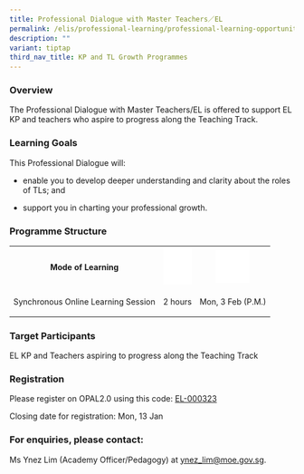 ```yaml
---
title: Professional Dialogue with Master Teachers／EL
permalink: /elis/professional-learning/professional-learning-opportunities/professional-dialogue/
description: ""
variant: tiptap
third_nav_title: KP and TL Growth Programmes
---
```

<h3>Overview</h3>
<p>The Professional Dialogue with Master Teachers/EL is offered to support
EL KP and teachers who aspire to progress along the Teaching Track.</p>
<h3>Learning Goals</h3>
<p>This Professional Dialogue will:</p>
<ul data-tight="true" class="tight">
<li>
<p>enable you to develop deeper understanding and clarity about the roles
of TLs; and</p>
</li>
<li>
<p>support you in charting your professional growth.</p>
</li>
</ul>
<h3>Programme Structure</h3>
<table style="minWidth: 75px">
<colgroup>
<col>
<col>
<col>
</colgroup>
<tbody>
<tr>
<th rowspan="1" colspan="1">
<p>Mode of Learning</p>
</th>
<th rowspan="1" colspan="1">
<div class="isomer-image-wrapper">
<img style="width:50px" height="auto" width="100%" alt="Picture7" src="/images/picture7.png">
</div>
</th>
<th rowspan="1" colspan="1">
<div class="isomer-image-wrapper">
<img style="width:60px" height="auto" width="100%" alt="Picture8" src="/images/picture8.png">
</div>
</th>
</tr>
<tr>
<td rowspan="1" colspan="1">
<p>Synchronous Online Learning Session</p>
</td>
<td rowspan="1" colspan="1">
<p>2 hours</p>
</td>
<td rowspan="1" colspan="1">
<p>Mon, 3 Feb (P.M.)</p>
</td>
</tr>
</tbody>
</table>
<h3>Target Participants</h3>
<p>EL KP and Teachers aspiring to progress along the Teaching Track</p>
<h3>Registration</h3>
<p>Please register on&nbsp;OPAL2.0&nbsp;using this code: <a href="https://www.opal2.moe.edu.sg/app/learner/detail/course/ac2f888b-8c21-4a8a-9ff1-9055bea65341" rel="noopener nofollow" target="_blank">EL-000323</a>
</p>
<p>Closing date for registration: Mon, 13 Jan</p>
<h3>For enquiries, please contact:</h3>
<p>Ms Ynez Lim (Academy Officer/Pedagogy) at <a href="mailto:ynez_lim@moe.gov.sg" rel="noopener noreferrer nofollow" target="_blank">ynez_lim@moe.gov.sg</a>.</p>